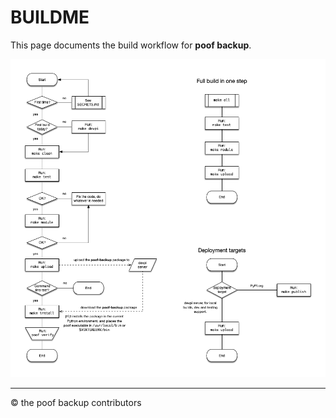# BUILDME

This page documents the build workflow for **poof backup**.

<img src='assets/BUILDME.png'>

---
&#169; the poof backup contributors

